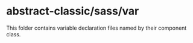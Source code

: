 # abstract-classic/sass/var

This folder contains variable declaration files named by their component class.
